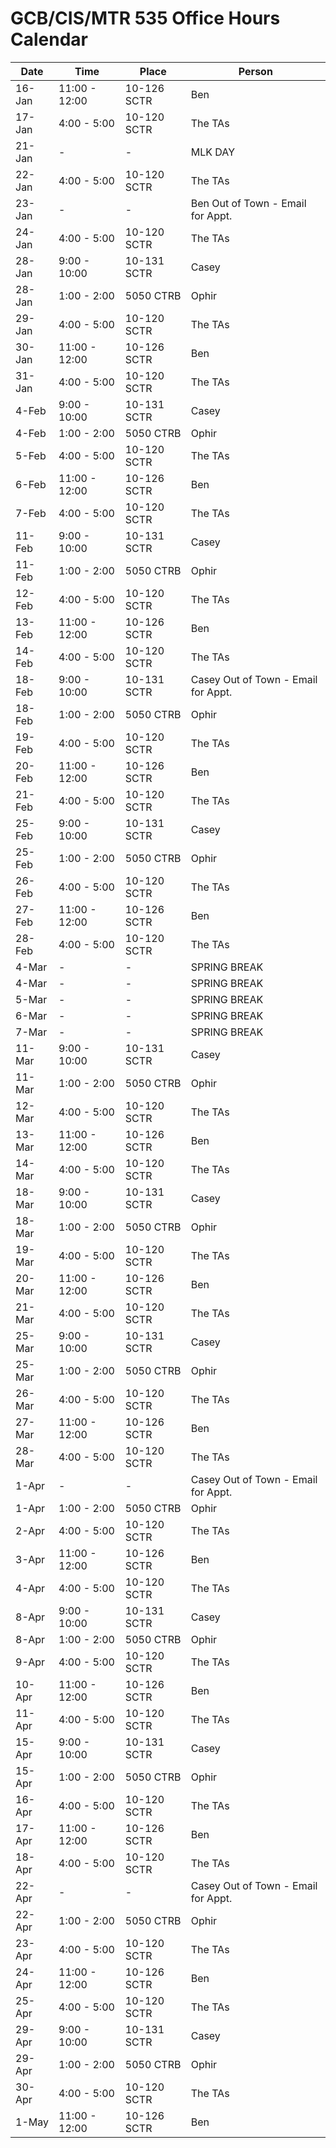 # GCB/CIS/MTR 535 Office Hours Calendar

| Date   | Time          | Place       | Person                              |
|--------|---------------|-------------|-------------------------------------|
| 16-Jan | 11:00 - 12:00 | 10-126 SCTR | Ben                                 |
| 17-Jan | 4:00 - 5:00   | 10-120 SCTR | The TAs                             |
| 21-Jan | -             | -           | MLK DAY                             |
| 22-Jan | 4:00 - 5:00   | 10-120 SCTR | The TAs                             |
| 23-Jan | -             | -           | Ben Out of Town - Email for Appt.   |
| 24-Jan | 4:00 - 5:00   | 10-120 SCTR | The TAs                             |
| 28-Jan | 9:00 - 10:00  | 10-131 SCTR | Casey                               |
| 28-Jan | 1:00 - 2:00   | 5050 CTRB   | Ophir                               |
| 29-Jan | 4:00 - 5:00   | 10-120 SCTR | The TAs                             |
| 30-Jan | 11:00 - 12:00 | 10-126 SCTR | Ben                                 |
| 31-Jan | 4:00 - 5:00   | 10-120 SCTR | The TAs                             |
| 4-Feb  | 9:00 - 10:00  | 10-131 SCTR | Casey                               |
| 4-Feb  | 1:00 - 2:00   | 5050 CTRB   | Ophir                               |
| 5-Feb  | 4:00 - 5:00   | 10-120 SCTR | The TAs                             |
| 6-Feb  | 11:00 - 12:00 | 10-126 SCTR | Ben                                 |
| 7-Feb  | 4:00 - 5:00   | 10-120 SCTR | The TAs                             |
| 11-Feb | 9:00 - 10:00  | 10-131 SCTR | Casey                               |
| 11-Feb | 1:00 - 2:00   | 5050 CTRB   | Ophir                               |
| 12-Feb | 4:00 - 5:00   | 10-120 SCTR | The TAs                             |
| 13-Feb | 11:00 - 12:00 | 10-126 SCTR | Ben                                 |
| 14-Feb | 4:00 - 5:00   | 10-120 SCTR | The TAs                             |
| 18-Feb | 9:00 - 10:00  | 10-131 SCTR | Casey Out of Town - Email for Appt. |
| 18-Feb | 1:00 - 2:00   | 5050 CTRB   | Ophir                               |
| 19-Feb | 4:00 - 5:00   | 10-120 SCTR | The TAs                             |
| 20-Feb | 11:00 - 12:00 | 10-126 SCTR | Ben                                 |
| 21-Feb | 4:00 - 5:00   | 10-120 SCTR | The TAs                             |
| 25-Feb | 9:00 - 10:00  | 10-131 SCTR | Casey                               |
| 25-Feb | 1:00 - 2:00   | 5050 CTRB   | Ophir                               |
| 26-Feb | 4:00 - 5:00   | 10-120 SCTR | The TAs                             |
| 27-Feb | 11:00 - 12:00 | 10-126 SCTR | Ben                                 |
| 28-Feb | 4:00 - 5:00   | 10-120 SCTR | The TAs                             |
| 4-Mar  | -             | -           | SPRING BREAK                        |
| 4-Mar  | -             | -           | SPRING BREAK                        |
| 5-Mar  | -             | -           | SPRING BREAK                        |
| 6-Mar  | -             | -           | SPRING BREAK                        |
| 7-Mar  | -             | -           | SPRING BREAK                        |
| 11-Mar | 9:00 - 10:00  | 10-131 SCTR | Casey                               |
| 11-Mar | 1:00 - 2:00   | 5050 CTRB   | Ophir                               |
| 12-Mar | 4:00 - 5:00   | 10-120 SCTR | The TAs                             |
| 13-Mar | 11:00 - 12:00 | 10-126 SCTR | Ben                                 |
| 14-Mar | 4:00 - 5:00   | 10-120 SCTR | The TAs                             |
| 18-Mar | 9:00 - 10:00  | 10-131 SCTR | Casey                               |
| 18-Mar | 1:00 - 2:00   | 5050 CTRB   | Ophir                               |
| 19-Mar | 4:00 - 5:00   | 10-120 SCTR | The TAs                             |
| 20-Mar | 11:00 - 12:00 | 10-126 SCTR | Ben                                 |
| 21-Mar | 4:00 - 5:00   | 10-120 SCTR | The TAs                             |
| 25-Mar | 9:00 - 10:00  | 10-131 SCTR | Casey                               |
| 25-Mar | 1:00 - 2:00   | 5050 CTRB   | Ophir                               |
| 26-Mar | 4:00 - 5:00   | 10-120 SCTR | The TAs                             |
| 27-Mar | 11:00 - 12:00 | 10-126 SCTR | Ben                                 |
| 28-Mar | 4:00 - 5:00   | 10-120 SCTR | The TAs                             |
| 1-Apr  | -             | -           | Casey Out of Town - Email for Appt. |
| 1-Apr  | 1:00 - 2:00   | 5050 CTRB   | Ophir                               |
| 2-Apr  | 4:00 - 5:00   | 10-120 SCTR | The TAs                             |
| 3-Apr  | 11:00 - 12:00 | 10-126 SCTR | Ben                                 |
| 4-Apr  | 4:00 - 5:00   | 10-120 SCTR | The TAs                             |
| 8-Apr  | 9:00 - 10:00  | 10-131 SCTR | Casey                               |
| 8-Apr  | 1:00 - 2:00   | 5050 CTRB   | Ophir                               |
| 9-Apr  | 4:00 - 5:00   | 10-120 SCTR | The TAs                             |
| 10-Apr | 11:00 - 12:00 | 10-126 SCTR | Ben                                 |
| 11-Apr | 4:00 - 5:00   | 10-120 SCTR | The TAs                             |
| 15-Apr | 9:00 - 10:00  | 10-131 SCTR | Casey                               |
| 15-Apr | 1:00 - 2:00   | 5050 CTRB   | Ophir                               |
| 16-Apr | 4:00 - 5:00   | 10-120 SCTR | The TAs                             |
| 17-Apr | 11:00 - 12:00 | 10-126 SCTR | Ben                                 |
| 18-Apr | 4:00 - 5:00   | 10-120 SCTR | The TAs                             |
| 22-Apr | -             | -           | Casey Out of Town - Email for Appt. |
| 22-Apr | 1:00 - 2:00   | 5050 CTRB   | Ophir                               |
| 23-Apr | 4:00 - 5:00   | 10-120 SCTR | The TAs                             |
| 24-Apr | 11:00 - 12:00 | 10-126 SCTR | Ben                                 |
| 25-Apr | 4:00 - 5:00   | 10-120 SCTR | The TAs                             |
| 29-Apr | 9:00 - 10:00  | 10-131 SCTR | Casey                               |
| 29-Apr | 1:00 - 2:00   | 5050 CTRB   | Ophir                               |
| 30-Apr | 4:00 - 5:00   | 10-120 SCTR | The TAs                             |
| 1-May  | 11:00 - 12:00 | 10-126 SCTR | Ben                                 |

